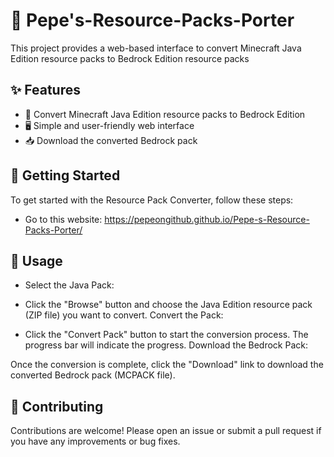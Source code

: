# 🎨 Pepe's-Resource-Packs-Porter

This project provides a web-based interface to convert Minecraft Java Edition resource packs to Bedrock Edition resource packs

## ✨ Features

- 🔄 Convert Minecraft Java Edition resource packs to Bedrock Edition
- 🖥️ Simple and user-friendly web interface
- 📥 Download the converted Bedrock pack

## 🚀 Getting Started

To get started with the Resource Pack Converter, follow these steps:

- Go to this website: https://pepeongithub.github.io/Pepe-s-Resource-Packs-Porter/

## 📖 Usage
- Select the Java Pack:

- Click the "Browse" button and choose the Java Edition resource pack (ZIP file) you want to convert.
Convert the Pack:

- Click the "Convert Pack" button to start the conversion process. The progress bar will indicate the progress.
Download the Bedrock Pack:

Once the conversion is complete, click the "Download" link to download the converted Bedrock pack (MCPACK file).

## 🤝 Contributing
Contributions are welcome! Please open an issue or submit a pull request if you have any improvements or bug fixes.
